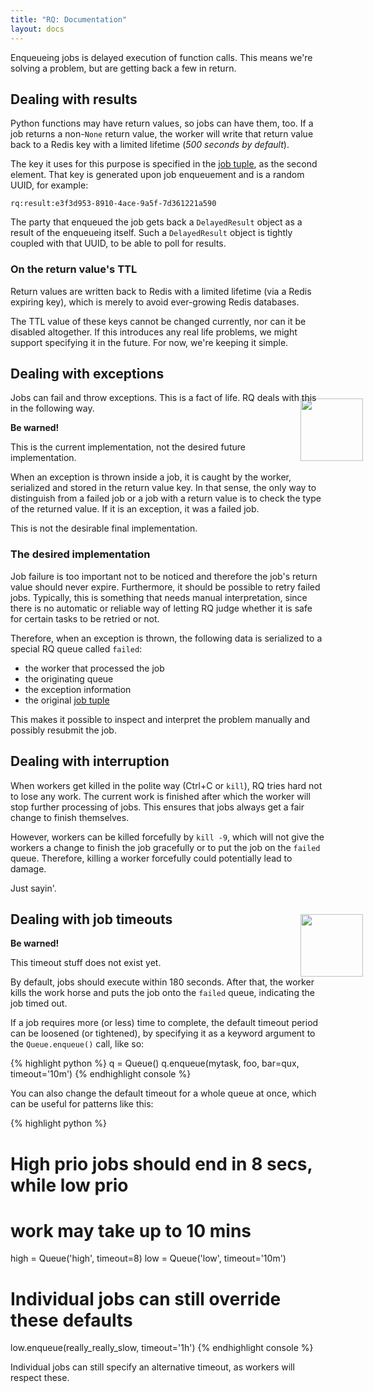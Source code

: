 ```yaml
---
title: "RQ: Documentation"
layout: docs
---
```


Enqueueing jobs is delayed execution of function calls.  This means we're
solving a problem, but are getting back a few in return.


## Dealing with results

Python functions may have return values, so jobs can have them, too.  If a job
returns a non-`None` return value, the worker will write that return value back
to a Redis key with a limited lifetime (_500 seconds by default_).

The key it uses for this purpose is specified in the
<a href="{{site.baseurl}}docs/internals/#job-tuple">job tuple</a>, as the
second element.  That key is generated upon job enqueuement and is a random
UUID, for example:

    rq:result:e3f3d953-8910-4ace-9a5f-7d361221a590

The party that enqueued the job gets back a `DelayedResult` object as a result
of the enqueueing itself.  Such a `DelayedResult` object is tightly coupled
with that UUID, to be able to poll for results.


### On the return value's TTL

Return values are written back to Redis with a limited lifetime (via a Redis
expiring key), which is merely to avoid ever-growing Redis databases.

The TTL value of these keys cannot be changed currently, nor can it be disabled
altogether.  If this introduces any real life problems, we might support
specifying it in the future.  For now, we're keeping it simple.


## Dealing with exceptions

Jobs can fail and throw exceptions.  This is a fact of life.  RQ deals with
this in the following way.

<div class="warning">
    <img style="float: right; margin-right: -60px; margin-top: -38px; height: 100px;" src="http://a.dryicons.com/images/icon_sets/colorful_stickers_icons_set/png/256x256/warning.png" />
    <strong>Be warned!</strong>
    <p>This is the current implementation, not the desired future implementation.</p>
</div>

When an exception is thrown inside a job, it is caught by the worker,
serialized and stored in the return value key.  In that sense, the only way to
distinguish from a failed job or a job with a return value is to check the type
of the returned value.  If it is an exception, it was a failed job.

This is not the desirable final implementation.


### The desired implementation

Job failure is too important not to be noticed and therefore the job's return
value should never expire.  Furthermore, it should be possible to retry failed
jobs.  Typically, this is something that needs manual interpretation, since
there is no automatic or reliable way of letting RQ judge whether it is safe
for certain tasks to be retried or not.

Therefore, when an exception is thrown, the following data is serialized to
a special RQ queue called `failed`:

* the worker that processed the job
* the originating queue
* the exception information
* the original <a href="{{site.baseurl}}docs/internals/#job-tuple">job tuple</a>

This makes it possible to inspect and interpret the problem manually and
possibly resubmit the job.


## Dealing with interruption

When workers get killed in the polite way (Ctrl+C or `kill`), RQ tries hard not
to lose any work.  The current work is finished after which the worker will
stop further processing of jobs.  This ensures that jobs always get a fair
change to finish themselves.

However, workers can be killed forcefully by `kill -9`, which will not give the
workers a change to finish the job gracefully or to put the job on the `failed`
queue.  Therefore, killing a worker forcefully could potentially lead to
damage.

Just sayin'.


## Dealing with job timeouts

<div class="warning">
    <img style="float: right; margin-right: -60px; margin-top: -38px; height: 100px;" src="http://a.dryicons.com/images/icon_sets/colorful_stickers_icons_set/png/256x256/warning.png" />
    <strong>Be warned!</strong>
    <p>This timeout stuff does not exist yet.</p>
</div>

By default, jobs should execute within 180 seconds.  After that, the worker
kills the work horse and puts the job onto the `failed` queue, indicating the
job timed out.

If a job requires more (or less) time to complete, the default timeout period
can be loosened (or tightened), by specifying it as a keyword argument to the
`Queue.enqueue()` call, like so:

{% highlight python %}
q = Queue()
q.enqueue(mytask, foo, bar=qux, timeout='10m')
{% endhighlight console %}

You can also change the default timeout for a whole queue at once, which can be
useful for patterns like this:

{% highlight python %}
# High prio jobs should end in 8 secs, while low prio
# work may take up to 10 mins
high = Queue('high', timeout=8)
low = Queue('low', timeout='10m')

# Individual jobs can still override these defaults
low.enqueue(really_really_slow, timeout='1h')
{% endhighlight console %}

Individual jobs can still specify an alternative timeout, as workers will
respect these.

